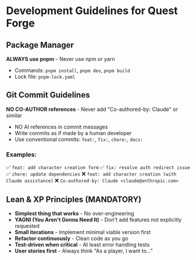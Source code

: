 # Development Guidelines for Quest Forge

## Package Manager

**ALWAYS use pnpm** - Never use npm or yarn
- Commands: `pnpm install`, `pnpm dev`, `pnpm build`
- Lock file: `pnpm-lock.yaml`

## Git Commit Guidelines

**NO CO-AUTHOR references** - Never add "Co-authored-by: Claude" or similar
- NO AI references in commit messages
- Write commits as if made by a human developer
- Use conventional commits: `feat:`, `fix:`, `chore:`, `docs:`

### Examples:
✅ `feat: add character creation form`
✅ `fix: resolve auth redirect issue`
✅ `chore: update dependencies`
❌ `feat: add character creation (with Claude assistance)`
❌ `Co-authored-by: Claude <claude@anthropic.com>`

## Lean & XP Principles (MANDATORY)

- **Simplest thing that works** - No over-engineering
- **YAGNI (You Aren't Gonna Need It)** - Don't add features not explicitly requested
- **Small iterations** - Implement minimal viable version first
- **Refactor continuously** - Clean code as you go
- **Test-driven when critical** - At least error handling tests
- **User stories first** - Always think "As a player, I want to..."